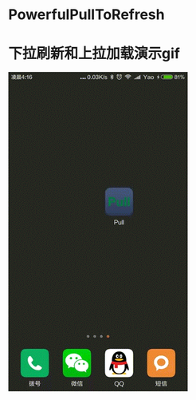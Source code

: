 # PowerfulPullToRefresh

# 下拉刷新和上拉加载演示gif
![image](https://github.com/yaodiwei/PowerfulPullToRefresh/blob/master/raw/master/images/BasePullToRefresh.gif)

